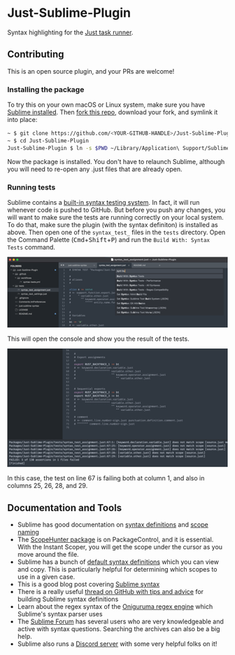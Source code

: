 # Just-Sublime-Plugin
Syntax highlighting for the [Just task runner](https://just.systems).

## Contributing
This is an open source plugin, and your PRs are welcome!

### Installing the package
To try this on your own macOS or Linux system, make sure you have [Sublime installed](https://www.sublimetext.com/download). Then [fork this repo](https://github.com/nk9/Just-Sublime-Plugin/fork), download your fork, and symlink it into place:

```bash
~ $ git clone https://github.com/<YOUR-GITHUB-HANDLE>/Just-Sublime-Plugin.git
~ $ cd Just-Sublime-Plugin
Just-Sublime-Plugin $ ln -s $PWD ~/Library/Application\ Support/Sublime\ Text/Packages/Just-Sublime-Plugin
```

Now the package is installed. You don't have to relaunch Sublime, although you will need to re-open any .just files that are already open.

### Running tests
Sublime contains a [built-in syntax testing system](https://www.sublimetext.com/docs/syntax.html#testing). In fact, it will run whenever code is pushed to GitHub. But before you push any changes, you will want to make sure the tests are running correctly on your local system. To do that, make sure the plugin (with the syntax definiton) is installed as above. Then open one of the `syntax_test_` files in the `tests` directory. Open the Command Palette (<kbd>Cmd</kbd>+<kbd>Shift</kbd>+<kbd>P</kbd>) and run the `Build With: Syntax Tests` command.

![Using the Sublime Command Palette to run syntax tests](assets/build_with_syntax_tests.png)

This will open the console and show you the result of the tests.

![Results of the syntax tests appear in the Sublime console](assets/syntax_test_results.png)

In this case, the test on line 67 is failing both at column 1, and also in columns 25, 26, 28, and 29.

## Documentation and Tools

- Sublime has good documentation on [syntax definitions](https://www.sublimetext.com/docs/syntax.html) and [scope naming](https://www.sublimetext.com/docs/scope_naming.html)
- The [ScopeHunter package](https://packagecontrol.io/packages/ScopeHunter) is on PackageControl, and it is essential. With the Instant Scoper, you will get the scope under the cursor as you move around the file.
- Sublime has a bunch of [default syntax definitions](https://github.com/sublimehq/Packages/blob/master/Python/Python.sublime-syntax) which you can view and copy. This is particularly helpful for determining which scopes to use in a given case.
- This is a good blog post covering [Sublime syntax](https://haggainuchi.com/sublime.html)
- There is a really useful [thread on GitHub with tips and advice](https://github.com/sublimehq/Packages/issues/757) for building Sublime syntax definitions
- Learn about the regex syntax of the [Oniguruma regex engine](https://github.com/kkos/oniguruma/blob/master/doc/RE) which Sublime's syntax parser uses
- The [Sublime Forum](https://forum.sublimetext.com) has several users who are very knowledgeable and active with syntax questions. Searching the archives can also be a big help.
- Sublime also runs a [Discord server](https://discord.gg/D43Pecu) with some very helpful folks on it!
